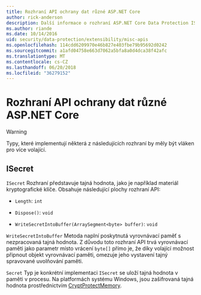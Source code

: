 ```yaml
---
title: Rozhraní API ochrany dat různé ASP.NET Core
author: rick-anderson
description: Další informace o rozhraní ASP.NET Core Data Protection ISecret.
ms.author: riande
ms.date: 10/14/2016
uid: security/data-protection/extensibility/misc-apis
ms.openlocfilehash: 114cdd6209970e46b827e403fbe79b95692d0242
ms.sourcegitcommit: a1afd04758e663d7062a5bfa8a0d4dca38f42afc
ms.translationtype: MT
ms.contentlocale: cs-CZ
ms.lasthandoff: 06/20/2018
ms.locfileid: "36279152"
---
```

# <a name="miscellaneous-aspnet-core-data-protection-apis"></a>Rozhraní API ochrany dat různé ASP.NET Core

<a name="data-protection-extensibility-mics-apis"></a>

>[!WARNING]
> Typy, které implementují některá z následujících rozhraní by měly být vláken pro více volající.

## <a name="isecret"></a>ISecret

`ISecret` Rozhraní představuje tajná hodnota, jako je například materiál kryptografické klíče. Obsahuje následující plochy rozhraní API:

* `Length`: `int`

* `Dispose()`: `void`

* `WriteSecretIntoBuffer(ArraySegment<byte> buffer)`: `void`

`WriteSecretIntoBuffer` Metoda naplní poskytnutá vyrovnávací paměť s nezpracovaná tajná hodnota. Z důvodu toto rozhraní API trvá vyrovnávací paměti jako parametr místo vrácení `byte[]` přímo je, že díky volající možnost připnout objekt vyrovnávací paměti, omezuje jeho vystavení tajný spravované uvolňování paměti.

`Secret` Typ je konkrétní implementaci `ISecret` se uloží tajná hodnota v paměti v procesu. Na platformách systému Windows, jsou zašifrovaná tajná hodnota prostřednictvím [CryptProtectMemory](https://msdn.microsoft.com/library/windows/desktop/aa380262(v=vs.85).aspx).
